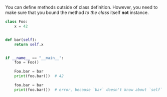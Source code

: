 You can define methods outside of class definition. However, you need to make sure that you bound the method *to the class* itself **not** instance.

```python
class Foo:
    x = 42


def bar(self):
    return self.x


if __name__ == "__main__":
    foo = Foo()

    Foo.bar = bar
    print(foo.bar())  # 42

    foo.bar = bar
    print(foo.bar())  # error, because `bar` doesn't know about `self`
```
